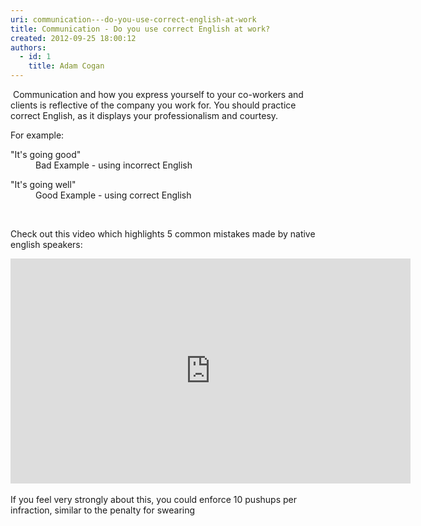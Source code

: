 ```yaml
---
uri: communication---do-you-use-correct-english-at-work
title: Communication - Do you use correct English at work?
created: 2012-09-25 18:00:12
authors:
  - id: 1
    title: Adam Cogan
---
```





<span class='intro'> <p>​​
                    Communication and how you express yourself to your co-workers and clients is reflective
                    of the company you work for. You should&#160;practice correct English,
                    as it displays your professionalism and courtesy.&#160;<br></p><p>​For example&#58;
                </p> </span>

<dl class="bad"><dt>&quot;It's going good&quot; </dt><dd> Bad Example - using incorrect English&#160;</dd></dl><dl class="good"><dt>&quot;It's going well&quot;<br></dt><dd>Good Example - using correct English</dd></dl><p>&#160;</p><p>Check out this video which highlights 5 common mistakes made by native english speakers&#58;</p>
<iframe width="640" height="360" src="https&#58;//www.youtube.com/embed/75CP1xyoNFo" frameborder="0"></iframe><div>​<br></div><div>If you feel very strongly about this, you could enforce 10 pushups per infraction, similar to the penalty for&#160;swearing</div>


